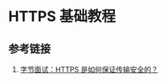# HTTPS 基础教程

## 参考链接

1. [字节面试：HTTPS 是如何保证传输安全的？](https://mp.weixin.qq.com/s/_SNaXy4qeWGhhPFg8O1zmw)